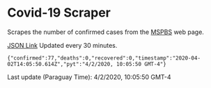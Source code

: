 # Covid-19 Scraper

Scrapes the number of confirmed cases from the [MSPBS](https://www.mspbs.gov.py/covid-19.php) web page.

[JSON Link](https://jmayalag.github.io/covid19-scrape/cases.json)
Updated every 30 minutes.
```
{"confirmed":77,"deaths":0,"recovered":0,"timestamp":"2020-04-02T14:05:50.614Z","pyt":"4/2/2020, 10:05:50 GMT-4"}
```
Last update (Paraguay Time): 4/2/2020, 10:05:50 GMT-4